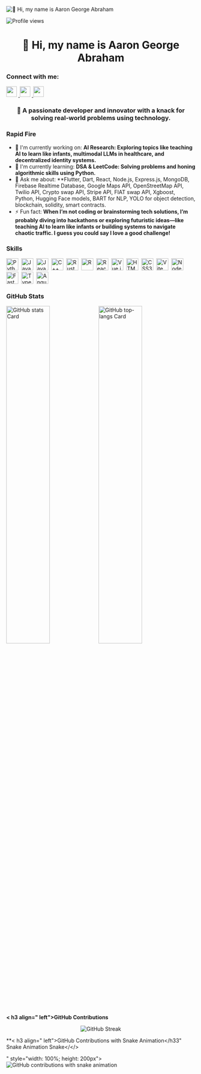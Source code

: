 ![👋 Hi, my name is Aaron George Abraham](https://images-wixmp-ed30a86b8c4ca887773594c2.wixmp.com/f/c83c004e-1370-4756-88e5-4071de797088/dgdq8br-09cc7ad6-a021-47a5-b0e0-917b12b0f7a7.gif?token=eyJ0eXAiOiJKV1QiLCJhbGciOiJIUzI1NiJ9.eyJzdWIiOiJ1cm46YXBwOjdlMGQxODg5ODIyNjQzNzNhNWYwZDQxNWVhMGQyNmUwIiwiaXNzcyIjoidXJuOmZpbGUuZG93bmxvYWFiZyIsImF1ZCI6WyJ1cm46c2VydmllOmZpbGUuZG93bmxvYWQiXX0.tqRMtE-b2QiI2nnefNxSDMJvZCcYqFmq2ccg_Xfzqb8)

![Profile views](https://komarev.com/ghpvc/?username=Aarongeo1211&label=Profile%20views&color=0e75b6&style=flat)

<div id="toc">
  <ul align="center" style="list-style: none">
    <summary>
      <h1>
        👋 Hi, my name is Aaron George Abraham
      </h1>
    </summary>
  </ul>
</div>

**<h3 align="left">Connect with me:</h3>** 
<p align="left">
  <a href="https://www.linkedin.com/in/aaron-george-abraham-19b952256" target="_blank">
    <img src="https://img.shields.io/badge/LinkedIn-0077B5?style=for-the-badge&logo=linkedin&logoColor=white" height="28" style="margin-right: 4px">
  </a>
  <a href="https://www.instagram.com/aaron._.george" target="_blank">
    <img src="https://img.shields.io/badge/Instagram-E4405F?style=for-the-badge&logo=instagram&logoColor=white" height="28" style="margin-right: 4px">
  </a>
  <a href="https://github.com/Aarongeo1211" target="_blank">
    <img src="https://img.shields.io/badge/GitHub-100000?style=for-the-badge&logo=github&logoColor=white" height="28" style="margin-right: 4px">
  </a>
</p>

**<h3 align="center">🌟 A passionate developer and innovator with a knack for solving real-world problems using technology.</h3>**

**<h3 align="left">Rapid Fire</h3>**

- 💼 I'm currently working on: **AI Research: Exploring topics like teaching AI to learn like infants, multimodal LLMs in healthcare, and decentralized identity systems.**
- 🌱 I'm currently learning: **DSA & LeetCode: Solving problems and honing algorithmic skills using Python.**
- 💬 Ask me about: **Flutter, Dart, React, Node.js, Express.js, MongoDB, Firebase Realtime Database, Google Maps API, OpenStreetMap API, Twilio API, Crypto swap API, Stripe API, FIAT swap API, Xgboost, Python, Hugging Face models, BART for NLP, YOLO for object detection, blockchain, solidity, smart contracts.
- ⚡ Fun fact: **When I’m not coding or brainstorming tech solutions, I’m probably diving into hackathons or exploring futuristic ideas—like teaching AI to learn like infants or building systems to navigate chaotic traffic. I guess you could say I love a good challenge!**

**<h3 align="left">Skills</h3>**

<div style="display: flex; flex-wrap: wrap; gap: 4px; justify-content: left;">
  <img src="https://skillicons.dev/icons?i=python" height="32" alt="Python" style="margin-right: 4px">
  <img src="https://skillicons.dev/icons?i=javascript" height="32" alt="JavaScript" style="margin-right: 4px">
  <img src="https://cdn.jsdelivr.net/gh/devicons/devicon@latest/icons/java/java-original wordmark svg" height="32" alt="Java" style="margin-right: 4px">
  <img src="https://cdn.jsdelivr.net/ghdevicons/devicon/icons/cplusplus/cplusplusoriginal svg" height="32" alt="C++" style="margin-right: 4px">
  <img src="https://cdn.jsdelivr.net/ghdevicons/devicon/icons/rust/rust-original svg" height="32" alt="Rust" style="margin-right: 4px">
  <img src="https://cdn.jsdelivr.net/ghdevicons/devicon/icons/r/r-original svg" height="32" alt="R" style="margin-right: 4px">
  <img src="https://cdn.jsdelivr.net/ghdevicons/devicon/icons react/react original svg" height="32" alt="React" style="margin-right: 4px">
  <img src="https://cdn.jsdelivr.net/ghdevicons/devicon/icons/vuejs/vuejsoriginal svg" height="32" alt="Vue.js" style="margin-right: 4px">
  <img src="https://cdn.jsdelivr.net/ghdevicons/devicon@latest/icons/html5/html5original wordmark svg" height="32" alt="HTML5" style="margin-right: 4px">
  <img src="https://cdn.jsdelivr.net/ghdevicons/devicon@latest/icons/css3/css3original wordmark svg" height="32" alt="CSS3" style="margin-right: 4px">
  <img src="https://cdn.jsdelivr.net/ghdevicons/devicon@latest/icons/vitejs/vitejsoriginal svg" height="32" alt="Vite" style="margin-right: 4px">
  <img src="https://cdn.jsdelivr.net/ghdevicons/devicon@latest/icons/nodejs/nodejsoriginal wordmark svg" height="32" alt="Node.js" style="margin-right: 4px">
  <img src="https://cdn.jsdelivr.net/ghdevicons/devicon/icons/fastapi/fastapioriginal svg" height="32" alt="FastAPI" style="margin-right: 4px">
  <img src="https://skillicons.dev/icons?i=typescript" height="32" alt="TypeScript" style="margin-right: 4px">
  <img src="https://skillicons.dev/icons?i=angular" height="32" alt="Angular" style="margin-right: 4px">
  <imgsrc="https://skilliconsdevicons?i=django" height="32"alt="Django"style="margin-right: 4px">
  <imgsrc="https://skilliconsdevicons?i=flask"height="32"alt="Flask"style="margin-right: 4px">
  <imgsrc="https://skilliconsdevicons?i=mongodb"height="32"alt="MongoDB"style="margin-right: 4px">
  <imgsrc="https://skilliconsdevicons?i=react"height="32"alt="React Native"style="margin-right: 4px">
  <imgsrc="https://skilliconsdevicons?i=tensorflow"height="32"alt="TensorFlow"style="margin-right: 4px">
  <imgsrc="https://skilliconsdevicons?i=opencv"height="32"alt="OpenCV"style="margin-right: 4px">
  <imgsrc="https://skilliconsdevicons?i=pytorch"height="32"alt="PyTorch"style="marginright: 4px">
  <imgsrc="https://skilliconsdevicons?i=gcp"height="32"alt="GCP"style="marginright: 4px">
  <imgsrc="https://skilliconsdevicons?i=vscode"height="32"alt="VSCode"style="marginright: 4px">
  <imgsrc="https://skilliconsdevicons?i=nextjs"height="32"alt="Next.js"style="marginright: 4px">
  <imgsrc="https://skilliconsdevicons?i=firebase"height="32" Alt="Firebase" Style="Margin-right: 4px">
</div>

**<h3 align="left">GitHub Stats</h3 >**

<p align="left">
  <img Width="48%" Src="https://github-readme Stats.vercel app/api?Username=aarongeo1211&Theme=react&Hide Title=false&HideRank=false&ShowIcons=false&IncludeAllCommits=false&CountPrivate=True&LineHeight=23" alt="GitHub stats Card" />
  <img Width="48%" src="https://github Read Me Stats vercel app/api/Top-Langs?Username=aarong eo1211&Theme=react&HideTitle=false&Layout=compact&LangsCount=6&HideProgress=false&CardWidth=400" alt="GitHub top-langs Card" />
</p>

**< h3 align=" left">GitHub Contributions</h3 >**

<p Align="center">
  <img src="https://github Read Me Streak stats Herokuapp/?User=aarongeo1211&Theme=react&hideBorder=true" alt="GitHub Streak" />
</p>

**< h3 align=" left">GitHub Contributions with Snake Animation</h33" Snake Animation Snake</</>

" style="width: 100%; height: 200px">
  <img src="https://github Read Mesnake herokuapp/Graph?Username=aarong eo1211&&BgColor=0d1117&color=5bc0eb&line=5 bc0eb&&point=5 bc0 eb" alt="GitHub contributions with snake animation" />
</p>
